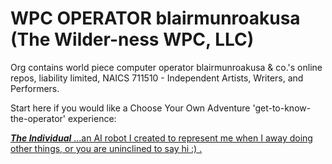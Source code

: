 # WPC OPERATOR blairmunroakusa (The Wilder-ness WPC, LLC)

Org contains world piece computer operator blairmunroakusa & co.'s online repos, liability limited, NAICS 711510 - Independent Artists, Writers, and Performers.

Start here if you would like a Choose Your Own Adventure 'get-to-know-the-operator' experience:

[_**The Individual**_ ...an AI robot I created to represent me when I away doing other things, or you are uninclined to say hi :) .](https://theindividual.up.computer)
